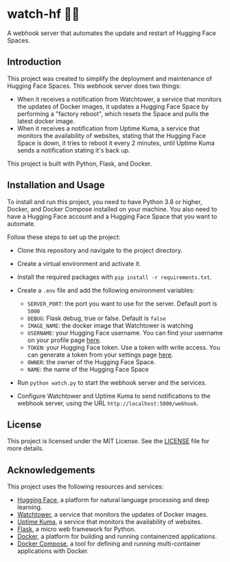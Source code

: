 # watch-hf 🤗👀

A webhook server that automates the update and restart of Hugging Face Spaces.

## Introduction

This project was created to simplify the deployment and maintenance of Hugging Face Spaces. This webhook server does two things:

- When it receives a notification from Watchtower, a service that monitors the updates of Docker images, it updates a Hugging Face Space by performing a "factory reboot", which resets the Space and pulls the latest docker image.
- When it receives a notification from Uptime Kuma, a service that monitors the availability of websites, stating that the Hugging Face Space is down, it tries to reboot it every 2 minutes, until Uptime Kuma sends a notification stating it's back up.

This project is built with Python, Flask, and Docker.

## Installation and Usage

To install and run this project, you need to have Python 3.8 or higher, Docker, and Docker Compose installed on your machine. You also need to have a Hugging Face account and a Hugging Face Space that you want to automate.

Follow these steps to set up the project:

- Clone this repository and navigate to the project directory.
- Create a virtual environment and activate it.
- Install the required packages with `pip install -r requirements.txt`.
- Create a `.env` file and add the following environment variables:

  - `SERVER_PORT`: the port you want to use for the server. Default port is `5000`
  - `DEBUG`: Flask debug, true or false. Default is `false`
  - `IMAGE_NAME`: the docker image that Watchtower is watching
  - `USERNAME`: your Hugging Face username. You can find your username on your profile page [here](https://huggingface.co/settings/profile).
  - `TOKEN`: your Hugging Face token. Use a token with write access. You can generate a token from your settings page [here](https://huggingface.co/settings/tokens).
  - `OWNER`: the owner of the Hugging Face Space.
  - `NAME`: the name of the Hugging Face Space

- Run `python watch.py` to start the webhook server and the services.
- Configure Watchtower and Uptime Kuma to send notifications to the webhook server, using the URL `http://localhost:5000/webhook`.

## License

This project is licensed under the MIT License. See the [LICENSE](./LICENSE) file for more details.

## Acknowledgements

This project uses the following resources and services:

- [Hugging Face](https://huggingface.co/), a platform for natural language processing and deep learning.
- [Watchtower](https://github.com/containrrr/watchtower), a service that monitors the updates of Docker images.
- [Uptime Kuma](https://github.com/louislam/uptime-kuma), a service that monitors the availability of websites.
- [Flask](https://flask.palletsprojects.com/en/3.0.x/), a micro web framework for Python.
- [Docker](https://www.docker.com/), a platform for building and running containerized applications.
- [Docker Compose](https://docs.docker.com/compose/), a tool for defining and running multi-container applications with Docker.
